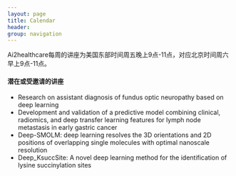 ```yaml
---
layout: page
title: Calendar
header:
group: navigation
---
```


Ai2healthcare每周的讲座为美国东部时间周五晚上9点-11点，对应北京时间周六早上9点-11点。


#### 潜在或受邀请的讲座

* Research on assistant diagnosis of fundus optic neuropathy based on deep learning
* Development and validation of a predictive model combining clinical, radiomics, and deep transfer learning features for lymph node metastasis in early gastric cancer
* Deep-SMOLM: deep learning resolves the 3D orientations and 2D positions of overlapping single molecules with optimal nanoscale resolution
* Deep_KsuccSite: A novel deep learning method for the identification of lysine succinylation sites

